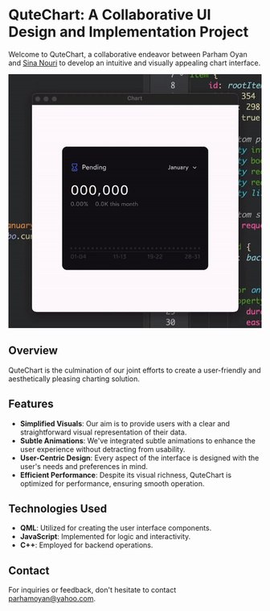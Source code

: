 # QuteChart: A Collaborative UI Design and Implementation Project

Welcome to QuteChart, a collaborative endeavor between Parham Oyan and [Sina Nouri](https://dribbble.com/SinaNouri) to develop an intuitive and visually appealing chart interface.

<p align="center">
  <img src="readme-files/chart.gif")>
</p>

## Overview

QuteChart is the culmination of our joint efforts to create a user-friendly and aesthetically pleasing charting solution.

## Features

- **Simplified Visuals**: Our aim is to provide users with a clear and straightforward visual representation of their data.
- **Subtle Animations**: We've integrated subtle animations to enhance the user experience without detracting from usability.
- **User-Centric Design**: Every aspect of the interface is designed with the user's needs and preferences in mind.
- **Efficient Performance**: Despite its visual richness, QuteChart is optimized for performance, ensuring smooth operation.

## Technologies Used

- **QML**: Utilized for creating the user interface components.
- **JavaScript**: Implemented for logic and interactivity.
- **C++**: Employed for backend operations.

## Contact
For inquiries or feedback, don't hesitate to contact parhamoyan@yahoo.com.
